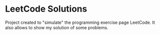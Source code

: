 # LeetCode Solutions

Project created to "simulate" the programming exercise page LeetCode. It also allows to show my solution of some problems. 